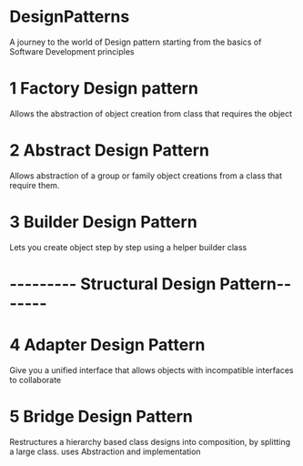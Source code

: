 # DesignPatterns

A journey to the world of Design pattern starting from the basics of Software Development principles

# 1 Factory Design pattern

Allows the abstraction of object creation from class that requires the object

# 2 Abstract Design Pattern

Allows abstraction of a group or family object creations from a class that require them.

# 3 Builder Design Pattern

Lets you create object step by step using a helper builder class

# --------- Structural Design Pattern-------

# 4 Adapter Design Pattern

Give you a unified interface that allows objects with incompatible interfaces to collaborate

# 5 Bridge Design Pattern

Restructures a hierarchy based class designs into composition, by splitting a large class. uses Abstraction and
implementation
